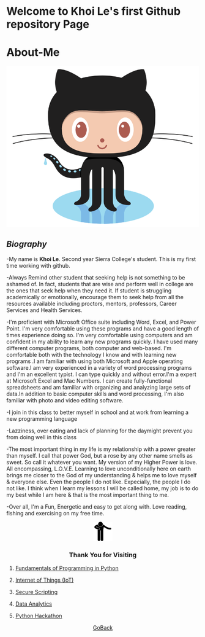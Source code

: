 #  Welcome to Khoi Le's first Github repository Page 

# **About-Me**

<img src="https://github.com/mysierragithub/About-Me/blob/master/Octocat%20Github.png"> 

##                       _Biography_

-My name is **Khoi Le**. Second year Sierra College's student.  This is my first time working with github.

-Always Remind other student that seeking help is not something to be ashamed of. In fact, students that are wise and perform well in college are the ones that seek help when they need it. If student is struggling academically or emotionally, encourage them to seek help from all the resources available including proctors, mentors, professors, Career Services and Health Services.

-I'm proficient with Microsoft Office suite including Word, Excel, and Power Point. I'm very comfortable using these programs and have a good length of times experience doing so. I'm very comfortable using computers and am confident in my ability to learn any new programs quickly. I have used many different computer programs, both computer and web-based. I'm comfortable both with the technology I know and with learning new programs .I am familiar with using both Microsoft and Apple operating software.I am very experienced in a variety of word processing programs and I'm an excellent typist. I can type quickly and without error.I'm a expert at Microsoft Excel and Mac Numbers. I can create fully-functional spreadsheets and am familiar with organizing and analyzing large sets of data.In addition to basic computer skills and word processing, I'm also familiar with photo and video editing software.

-I join in this class to better myself in school and at work from learning a new programming language

-Lazziness, over eating and lack of planning for the daymight prevent you from doing well in this class

-The most important thing in my life is my relationship with a power greater than myself. I call that power God, but a rose by any other name smells as sweet. So call it whatever you want.
My version of my Higher Power is love. All encompassing, L.O.V.E.
Learning to love unconditionally here on earth brings me closer to the God of my understanding & helps me to love myself & everyone else. Even the people I do not like. Expecially, the people I do not like.
I think when I learn my lessons I will be called home, my job is to do my best while I am here & that is the most important thing to me.

-Over all, I'm a Fun, Energetic and easy to get along with.  Love reading, fishing and exercising on my free time.

<p align="center">
  <img width=50" height="50" src="https://github.com/mysierragithub/About-Me/blob/master/Thank%20You.png">
</p>

###   <p align="center">**Thank You for Visiting**</p>        



1.	<p align="left"><a class="github-button" href="https://github.com/mysierragithub/Fundamentals-of-Programming-in-Python"Star ntkme/github-buttons on GitHub">Fundamentals of Programming in Python</a>

2.	<p align="left"><a class="github-button" href="https://github.com/mysierragithub/Internet-of-Things-IoT-"Star ntkme/github-buttons on GitHub">Internet of Things (IoT)</a>

3.	<p align="left"><a class="github-button" href="https://github.com/mysierragithub/Secure-Scripting"Star ntkme/github-buttons on GitHub">Secure Scripting</a>

4.	<p align="left"><a class="github-button" href="https://github.com/mysierragithub/Data-Analytics"Star ntkme/github-buttons on GitHub">Data Analytics</a>

5.	<p align="left"><a class="github-button" href="https://github.com/mysierragithub/Python-Hackathon"Star ntkme/github-buttons on GitHub">Python Hackathon</a>


<p align="center"><a class="github-button" href="https://github.com/mysierragithub" aria-label="Star ntkme/github-buttons on GitHub">GoBack</a>
